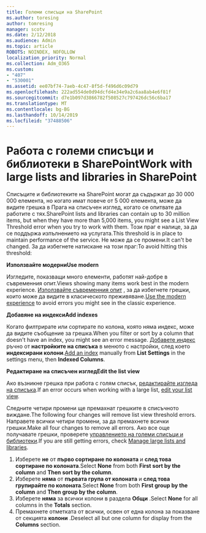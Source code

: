 ```yaml
---
title: Големи списъци на SharePoint
ms.author: toresing
author: tomresing
manager: scotv
ms.date: 2/12/2018
ms.audience: Admin
ms.topic: article
ROBOTS: NOINDEX, NOFOLLOW
localization_priority: Normal
ms.collection: Adm_O365
ms.custom:
- "407"
- "530001"
ms.assetid: ee07bf74-7aeb-4c47-8f5d-f496d6c09d79
ms.openlocfilehash: 222ad554de0d94dcfd4e34e9a2c6aa8ab4e6f81f
ms.sourcegitcommit: d7e1b097d3866782f508527c797426dc56c6ba17
ms.translationtype: MT
ms.contentlocale: bg-BG
ms.lasthandoff: 10/14/2019
ms.locfileid: "37488506"
---
```

# <a name="work-with-large-lists-and-libraries-in-sharepoint"></a><span data-ttu-id="6dc29-102">Работа с големи списъци и библиотеки в SharePoint</span><span class="sxs-lookup"><span data-stu-id="6dc29-102">Work with large lists and libraries in SharePoint</span></span>

<span data-ttu-id="6dc29-103">Списъците и библиотеките на SharePoint могат да съдържат до 30 000 000 елемента, но когато имат повече от 5 000 елемента, може да видите грешка в Прага на списъчен изглед, когато се опитвате да работите с тях.</span><span class="sxs-lookup"><span data-stu-id="6dc29-103">SharePoint lists and libraries can contain up to 30 million items, but when they have more than 5,000 items, you might see a List View Threshold error when you try to work with them.</span></span> <span data-ttu-id="6dc29-104">Този праг е налице, за да се поддържа изпълнението на услугата.</span><span class="sxs-lookup"><span data-stu-id="6dc29-104">This threshold is in place to maintain performance of the service.</span></span> <span data-ttu-id="6dc29-105">Не може да се промени.</span><span class="sxs-lookup"><span data-stu-id="6dc29-105">It can't be changed.</span></span> <span data-ttu-id="6dc29-106">За да избегнете натискане на този праг:</span><span class="sxs-lookup"><span data-stu-id="6dc29-106">To avoid hitting this threshold:</span></span>

<span data-ttu-id="6dc29-107">**Използвайте модерни**</span><span class="sxs-lookup"><span data-stu-id="6dc29-107">**Use modern**</span></span>

<span data-ttu-id="6dc29-108">Изгледите, показващи много елементи, работят най-добре в съвременния опит.</span><span class="sxs-lookup"><span data-stu-id="6dc29-108">Views showing many items work best in the modern experience.</span></span> <span data-ttu-id="6dc29-109">[Използвайте съвременния опит](https://support.office.com/article/66dac24b-4177-4775-bf50-3d267318caa9) , за да избегнете грешки, които може да видите в класическото преживяване.</span><span class="sxs-lookup"><span data-stu-id="6dc29-109">[Use the modern experience](https://support.office.com/article/66dac24b-4177-4775-bf50-3d267318caa9) to avoid errors you might see in the classic experience.</span></span>

<span data-ttu-id="6dc29-110">**Добавяне на индекси**</span><span class="sxs-lookup"><span data-stu-id="6dc29-110">**Add indexes**</span></span>

<span data-ttu-id="6dc29-111">Когато филтрирате или сортирате по колона, която няма индекс, може да видите съобщение за грешка.</span><span class="sxs-lookup"><span data-stu-id="6dc29-111">When you filter or sort by a column that doesn't have an index, you might see an error message.</span></span> <span data-ttu-id="6dc29-112">[Добавете индекс](https://support.office.com/article/f3f00554-b7dc-44d1-a2ed-d477eac463b0) ръчно от **настройките на списъка** в менюто с настройки, след което **индексирани колони**.</span><span class="sxs-lookup"><span data-stu-id="6dc29-112">[Add an index](https://support.office.com/article/f3f00554-b7dc-44d1-a2ed-d477eac463b0) manually from **List Settings** in the settings menu, then **Indexed Columns**.</span></span>

<span data-ttu-id="6dc29-113">**Редактиране на списъчен изглед**</span><span class="sxs-lookup"><span data-stu-id="6dc29-113">**Edit the list view**</span></span>

<span data-ttu-id="6dc29-114">Ако възникне грешка при работа с голям списък, [редактирайте изгледа на списъка](https://support.office.com/article/15916903-e79a-423f-b4e2-02d37e1ff372).</span><span class="sxs-lookup"><span data-stu-id="6dc29-114">If an error occurs when working with a large list, [edit your list view](https://support.office.com/article/15916903-e79a-423f-b4e2-02d37e1ff372).</span></span>

<span data-ttu-id="6dc29-115">Следните четири промени ще премахнат грешките в списъчното виждане.</span><span class="sxs-lookup"><span data-stu-id="6dc29-115">The following four changes will remove list view threshold errors.</span></span> <span data-ttu-id="6dc29-116">Направете всички четири промени, за да премахнете всички грешки.</span><span class="sxs-lookup"><span data-stu-id="6dc29-116">Make all four changes to remove all errors.</span></span> <span data-ttu-id="6dc29-117">Ако все още получавате грешки, проверете [управлението на големи списъци и библиотеки](https://support.office.com/article/B8588DAE-9387-48C2-9248-C24122F07C59).</span><span class="sxs-lookup"><span data-stu-id="6dc29-117">If you are still getting errors, check [Manage large lists and libraries](https://support.office.com/article/B8588DAE-9387-48C2-9248-C24122F07C59).</span></span>

1. <span data-ttu-id="6dc29-118">Изберете **не** от **първо сортиране по колоната** и **след това сортиране по колоната**.</span><span class="sxs-lookup"><span data-stu-id="6dc29-118">Select **None** from both **First sort by the column** and **Then sort by the column**.</span></span>
2. <span data-ttu-id="6dc29-119">Изберете **няма** от **първата група от колоната** и **след това групирайте по колоната**.</span><span class="sxs-lookup"><span data-stu-id="6dc29-119">Select **None** from both **First group by the column** and **Then group by the column**.</span></span>
3. <span data-ttu-id="6dc29-120">Изберете **няма** за всички колони в раздела **Общи** .</span><span class="sxs-lookup"><span data-stu-id="6dc29-120">Select **None** for all columns in the **Totals** section.</span></span>
4. <span data-ttu-id="6dc29-121">Премахнете отметката от всички, освен от една колона за показване от секцията **колони** .</span><span class="sxs-lookup"><span data-stu-id="6dc29-121">Deselect all but one column for display from the **Columns** section.</span></span>

